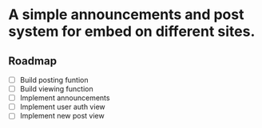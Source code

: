 # A simple announcements and post system for embed on different sites.

## Roadmap

- [ ] Build posting funtion
- [ ] Build viewing function
- [ ] Implement announcements
- [ ] Implement user auth view
- [ ] Implement new post view
